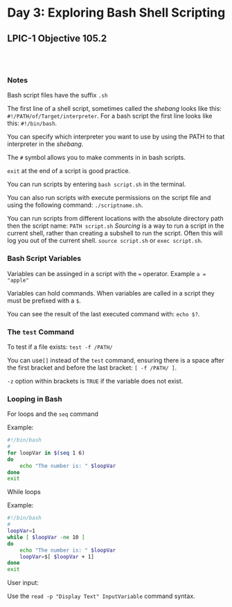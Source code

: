 # Day 3: Exploring Bash Shell Scripting

## LPIC-1 Objective 105.2
<br></br>

### Notes

Bash script files have the suffix `.sh`

The first line of a shell script, sometimes called the *shebang* looks like this: `#!/PATH/of/Target/interpreter`. For a bash script the first line looks like this: `#!/bin/bash`.

You can specify which interpreter you want to use by using the PATH to that interpreter in the *shebang*.

The `#` symbol allows you to make comments in in bash scripts.

`exit` at the end of a script is good practice.

You can run scripts by entering `bash script.sh` in the terminal.

You can also run scripts with execute permissions on the script file and using the following command: `./scriptname.sh`.

You can run scripts from different locations with the absolute directory path then the script name: `PATH script.sh`
*Sourcing* is a way to run a script in the current shell, rather than creating a subshell to run the script. Often this will log you out of the current shell. `source script.sh` or `exec script.sh`.


### Bash Script Variables

Variables can be assinged in a script with the `=` operator. Example `a = "apple"`

Variables can hold commands. When variables are called in a script they must be prefixed with a `$`.

You can see the result of the last executed command with: `echo $?`.

### The `test` Command

To test if a file exists: `test -f /PATH/`

You can use`[]` instead of the `test` command, ensuring there is a space after the first bracket and before the last bracket: `[ -f /PATH/ ]`.

`-z` option within brackets is `TRUE` if the variable does not exist.


### Looping in Bash

For loops and the `seq` command

Example:

```bash
#!/bin/bash
#
for loopVar in $(seq 1 6)
do
    echo "The number is: " $loopVar
done
exit
```

While loops

Example:

```bash
#!/bin/bash
#
loopVar=1
while [ $loopVar -ne 10 ]
do
    echo "The number is: " $loopVar
    loopVar=$[ $loopVar + 1]
done
exit
```

User input:

Use the `read -p "Display Text" InputVariable` command syntax.
